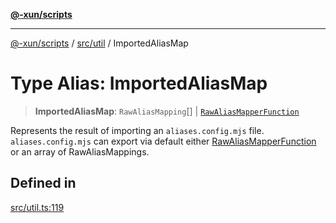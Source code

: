 [**@-xun/scripts**](../../../README.md)

***

[@-xun/scripts](../../../README.md) / [src/util](../README.md) / ImportedAliasMap

# Type Alias: ImportedAliasMap

> **ImportedAliasMap**: `RawAliasMapping`[] \| [`RawAliasMapperFunction`](RawAliasMapperFunction.md)

Represents the result of importing an `aliases.config.mjs` file.
`aliases.config.mjs` can export via default either
[RawAliasMapperFunction](RawAliasMapperFunction.md) or an array of RawAliasMappings.

## Defined in

[src/util.ts:119](https://github.com/Xunnamius/xscripts/blob/08b8dd169c5f24bef791b640ada35bc11e6e6e8e/src/util.ts#L119)
